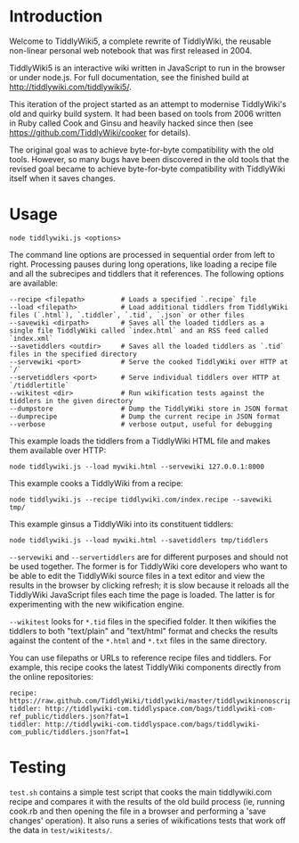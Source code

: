 # Introduction

Welcome to TiddlyWiki5, a complete rewrite of TiddlyWiki, the reusable non-linear personal web notebook that was first released in 2004.

TiddlyWiki5 is an interactive wiki written in JavaScript to run in the browser or under node.js. For full documentation, see the finished build at http://tiddlywiki.com/tiddlywiki5/.

This iteration of the project started as an attempt to modernise TiddlyWiki's old and quirky build system. It had been based on tools from 2006 written in Ruby called Cook and Ginsu and heavily hacked since then (see https://github.com/TiddlyWiki/cooker for details). 

The original goal was to achieve byte-for-byte compatibility with the old tools. However, so many bugs have been discovered in the old tools that the revised goal became to achieve byte-for-byte compatibility with TiddlyWiki itself when it saves changes.

# Usage

	node tiddlywiki.js <options>

The command line options are processed in sequential order from left to right. Processing pauses during long operations, like loading a recipe file and all the subrecipes and tiddlers that it references. The following options are available:

	--recipe <filepath>			# Loads a specified `.recipe` file
	--load <filepath>			# Load additional tiddlers from TiddlyWiki files (`.html`), `.tiddler`, `.tid`, `.json` or other files
	--savewiki <dirpath>		# Saves all the loaded tiddlers as a single file TiddlyWiki called `index.html` and an RSS feed called `index.xml`
	--savetiddlers <outdir>		# Saves all the loaded tiddlers as `.tid` files in the specified directory
	--servewiki <port>			# Serve the cooked TiddlyWiki over HTTP at `/`
	--servetiddlers <port>		# Serve individual tiddlers over HTTP at `/tiddlertitle`
	--wikitest <dir>			# Run wikification tests against the tiddlers in the given directory
	--dumpstore					# Dump the TiddlyWiki store in JSON format
	--dumprecipe				# Dump the current recipe in JSON format
	--verbose 					# verbose output, useful for debugging

This example loads the tiddlers from a TiddlyWiki HTML file and makes them available over HTTP:

	node tiddlywiki.js --load mywiki.html --servewiki 127.0.0.1:8000

This example cooks a TiddlyWiki from a recipe:

	node tiddlywiki.js --recipe tiddlywiki.com/index.recipe --savewiki tmp/

This example ginsus a TiddlyWiki into its constituent tiddlers:

	node tiddlywiki.js --load mywiki.html --savetiddlers tmp/tiddlers

`--servewiki` and `--servertiddlers` are for different purposes and should not be used together. The former is for TiddlyWiki core developers who want to be able to edit the TiddlyWiki source files in a text editor and view the results in the browser by clicking refresh; it is slow because it reloads all the TiddlyWiki JavaScript files each time the page is loaded. The latter is for experimenting with the new wikification engine.

`--wikitest` looks for `*.tid` files in the specified folder. It then wikifies the tiddlers to both "text/plain" and "text/html" format and checks the results against the content of the `*.html` and `*.txt` files in the same directory.

You can use filepaths or URLs to reference recipe files and tiddlers. For example, this recipe cooks the latest TiddlyWiki components directly from the online repositories:

	recipe: https://raw.github.com/TiddlyWiki/tiddlywiki/master/tiddlywikinonoscript.html.recipe
	tiddler: http://tiddlywiki-com.tiddlyspace.com/bags/tiddlywiki-com-ref_public/tiddlers.json?fat=1
	tiddler: http://tiddlywiki-com.tiddlyspace.com/bags/tiddlywiki-com_public/tiddlers.json?fat=1

# Testing

`test.sh` contains a simple test script that cooks the main tiddlywiki.com recipe and compares it with the results of the old build process (ie, running cook.rb and then opening the file in a browser and performing a 'save changes' operation). It also runs a series of wikifications tests that work off the data in `test/wikitests/`.
